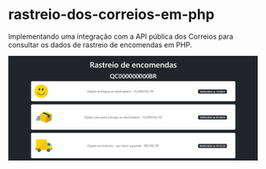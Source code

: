 # rastreio-dos-correios-em-php
Implementando uma integração com a API pública dos Correios para consultar os dados de rastreio de encomendas em PHP.

<img src="img/imagem.png">
